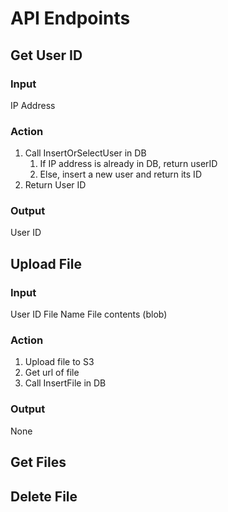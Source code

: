 # API Endpoints

## Get User ID
### Input
IP Address
### Action
1. Call InsertOrSelectUser in DB
   1. If IP address is already in DB, return userID
   2. Else, insert a new user and return its ID
2. Return User ID

### Output
User ID

## Upload File
### Input
User ID
File Name
File contents (blob)

### Action
1. Upload file to S3
2. Get url of file
3. Call InsertFile in DB

### Output
None

## Get Files

## Delete File